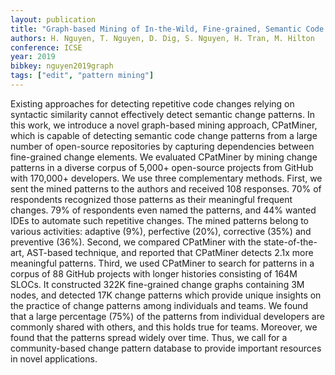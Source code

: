 ```yaml
---
layout: publication
title: "Graph-based Mining of In-the-Wild, Fine-grained, Semantic Code Change Patterns"
authors: H. Nguyen, T. Nguyen, D. Dig, S. Nguyen, H. Tran, M. Hilton
conference: ICSE
year: 2019
bibkey: nguyen2019graph
tags: ["edit", "pattern mining"]
---
```

Existing approaches for detecting repetitive code changes relying on syntactic similarity cannot effectively detect semantic change patterns. In this work, we introduce a novel graph-based mining approach, CPatMiner, which is capable of detecting semantic code change patterns from a large number of open-source repositories by capturing dependencies between fine-grained change elements. We evaluated CPatMiner by mining change patterns in a diverse corpus of 5,000+ open-source projects from GitHub with 170,000+ developers. We use three complementary methods. First, we sent the mined patterns to the authors and received 108 responses. 70% of respondents recognized those patterns as their meaningful frequent changes. 79% of respondents even named the patterns, and 44% wanted IDEs to automate such repetitive changes. The mined patterns belong to various activities: adaptive (9%), perfective (20%), corrective (35%) and preventive (36%). Second, we compared CPatMiner with the state-of-the-art, AST-based technique, and reported that CPatMiner detects 2.1x more meaningful patterns. Third, we used CPatMiner to search for patterns in a corpus of 88 GitHub projects with longer histories consisting of 164M SLOCs. It constructed 322K fine-grained change graphs containing 3M nodes, and detected 17K change patterns which provide unique insights on the practice of change patterns among individuals and teams. We found that a large percentage (75%) of the patterns from individual developers are commonly shared with others, and this holds true for teams. Moreover, we found that the patterns spread widely over time. Thus, we call for a community-based change pattern database to provide important resources in novel applications.